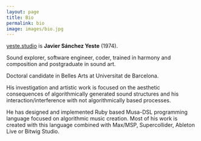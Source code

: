```yaml
---
layout: page
title: Bio
permalink: bio
image: images/bio.jpg
---
```


[yeste.studio](https://yeste.studio) is **Javier Sánchez Yeste** (1974).

Sound explorer, software engineer, coder, 
trained in harmony and composition and postgraduate in sound art. 

Doctoral candidate in Belles Arts at Universitat de Barcelona.

His investigation and artistic work is focused on the aesthetic consequences 
of algorithmically generated sound structures and his interaction/interference 
with not algorithmically based processes.

He has designed and implemented Ruby based Musa-DSL programming language 
focused on algorithmic music creation. 
Most of his work is created with this language combined with Max/MSP, 
Supercollider, Ableton Live or Bitwig Studio.


